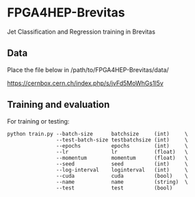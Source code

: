 # FPGA4HEP-Brevitas
Jet Classification and Regression training in Brevitas


## Data
Place the file below in /path/to/FPGA4HEP-Brevitas/data/

https://cernbox.cern.ch/index.php/s/jvFd5MoWhGs1l5v

## Training and evaluation

For training or testing:
``` 
python train.py --batch-size      batchsize     (int)     \
                --test-batch-size testbatchsize (int)     \
                --epochs          epochs        (int)     \ 
                --lr              lr            (float)   \
                --momentum        momentum      (float)   \
                --seed            seed          (int)     \
                --log-interval    loginterval   (int)     \
                --cuda            cuda          (bool)    \
                --name            name          (string)  \
                --test            test          (bool)
```

